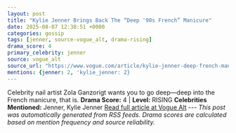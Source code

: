 ```yaml
---
layout: post
title: "Kylie Jenner Brings Back The “Deep '90s French” Manicure"
date: 2025-08-07 12:38:51 +0000
categories: gossip
tags: [jenner, source-vogue_alt, drama-rising]
drama_score: 4
primary_celebrity: jenner
source: vogue_alt
source_url: "https://www.vogue.com/article/kylie-jenner-deep-french-manicure"
mentions: {jenner: 2, 'kylie_jenner: 2}
---
```


Celebrity nail artist Zola Ganzorigt wants you to go deep—deep into the French manicure, that is. **Drama Score:** 4 | **Level:** RISING **Celebrities Mentioned:** Jenner, Kylie Jenner [Read full article at Vogue Alt](https://www.vogue.com/article/kylie-jenner-deep-french-manicure) --- *This post was automatically generated from RSS feeds. Drama scores are calculated based on mention frequency and source reliability.*